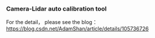 ### Camera-Lidar auto calibration tool
For the detail， please see the blog：https://blog.csdn.net/AdamShan/article/details/105736726
